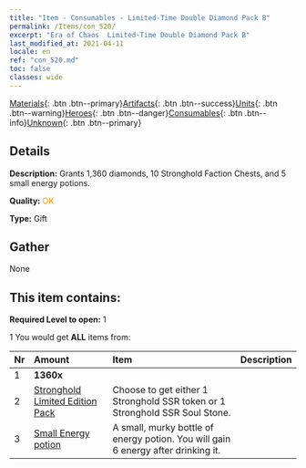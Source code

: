 ```yaml
---
title: "Item - Consumables - Limited-Time Double Diamond Pack B"
permalink: /Items/con_520/
excerpt: "Era of Chaos  Limited-Time Double Diamond Pack B"
last_modified_at: 2021-04-11
locale: en
ref: "con_520.md"
toc: false
classes: wide
---
```

 [Materials](/Items/){: .btn .btn--primary}[Artifacts](/Items/Artifacts/){: .btn .btn--success}[Units](/Items/Units/){: .btn .btn--warning}[Heroes](/Items/Heroes/){: .btn .btn--danger}[Consumables](/Items/Consumables/){: .btn .btn--info}[Unknown](/Items/Unknown/){: .btn .btn--primary}

## Details
 **Description:** Grants 1,360 diamonds, 10 Stronghold Faction Chests, and 5 small energy potions.

 **Quality:** <span style="color: #FF8C00">OK</span>

 **Type:** Gift

## Gather

  None

## This item contains:

 **Required Level to open:** 1

 1 You would get **ALL** items  from:

  | Nr | Amount |     Item    | Description |
  |:---|:-------|:------------|:-----------:|
  | 1 |  **1360x** | <i class="fas fa-gem"/> |  | 
  | 2 | [Stronghold Limited Edition Pack](/Items/con_2103/) | Choose to get either 1 Stronghold SSR token or 1 Stronghold SSR Soul Stone. | 
  | 3 | [Small Energy potion](/Items/con_704/) | A small, murky bottle of energy potion. You will gain 6 energy after drinking it. | 
